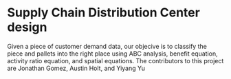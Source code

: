 # Supply Chain Distribution Center design
Given a piece of customer demand data, our objecive is to classify the piece and pallets into the right place using ABC analysis, benefit equation, activity ratio equation, and spatial equations.
The contributors to this project are Jonathan Gomez, Austin Holt, and Yiyang Yu
